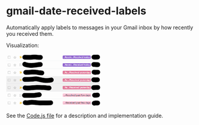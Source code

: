 # gmail-date-received-labels
Automatically apply labels to messages in your Gmail inbox by how recently you received them.

Visualization:

<img src="sample_inbox.png" width="50%" />

See the [Code.js file](Code.js) for a description and implementation guide.
